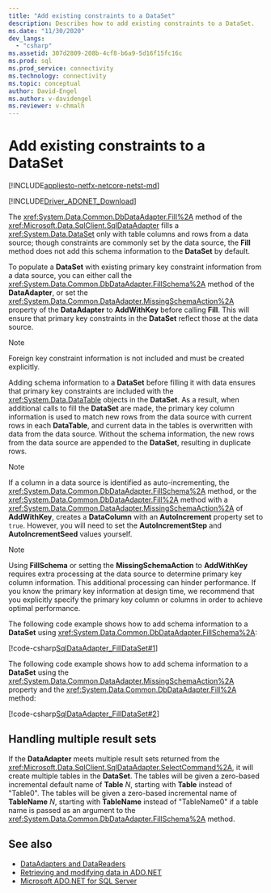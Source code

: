 ```yaml
---
title: "Add existing constraints to a DataSet"
description: Describes how to add existing constraints to a DataSet.
ms.date: "11/30/2020"
dev_langs: 
  - "csharp"
ms.assetid: 307d2809-208b-4cf8-b6a9-5d16f15fc16c
ms.prod: sql
ms.prod_service: connectivity
ms.technology: connectivity
ms.topic: conceptual
author: David-Engel
ms.author: v-davidengel
ms.reviewer: v-chmalh
---
```

# Add existing constraints to a DataSet

[!INCLUDE[appliesto-netfx-netcore-netst-md](../../includes/appliesto-netfx-netcore-netst-md.md)]

[!INCLUDE[Driver_ADONET_Download](../../includes/driver_adonet_download.md)]

The <xref:System.Data.Common.DbDataAdapter.Fill%2A> method of the <xref:Microsoft.Data.SqlClient.SqlDataAdapter> fills a <xref:System.Data.DataSet> only with table columns and rows from a data source; though constraints are commonly set by the data source, the **Fill** method does not add this schema information to the **DataSet** by default.

To populate a **DataSet** with existing primary key constraint information from a data source, you can either call the <xref:System.Data.Common.DbDataAdapter.FillSchema%2A> method of the **DataAdapter**, or set the <xref:System.Data.Common.DataAdapter.MissingSchemaAction%2A> property of the **DataAdapter** to **AddWithKey** before calling **Fill**. This will ensure that primary key constraints in the **DataSet** reflect those at the data source.

> [!NOTE]
> Foreign key constraint information is not included and must be created explicitly.

Adding schema information to a **DataSet** before filling it with data ensures that primary key constraints are included with the <xref:System.Data.DataTable> objects in the **DataSet**. As a result, when additional calls to fill the **DataSet** are made, the primary key column information is used to match new rows from the data source with current rows in each **DataTable**, and current data in the tables is overwritten with data from the data source. Without the schema information, the new rows from the data source are appended to the **DataSet**, resulting in duplicate rows.

> [!NOTE]
> If a column in a data source is identified as auto-incrementing, the <xref:System.Data.Common.DbDataAdapter.FillSchema%2A> method, or the <xref:System.Data.Common.DbDataAdapter.Fill%2A> method with a <xref:System.Data.Common.DataAdapter.MissingSchemaAction%2A> of **AddWithKey**, creates a **DataColumn** with an **AutoIncrement** property set to `true`. However, you will need to set the **AutoIncrementStep** and **AutoIncrementSeed** values yourself.

> [!NOTE]
> Using **FillSchema** or setting the **MissingSchemaAction** to **AddWithKey** requires extra processing at the data source to determine primary key column information. This additional processing can hinder performance. If you know the primary key information at design time, we recommend that you explicitly specify the primary key column or columns in order to achieve optimal performance.

The following code example shows how to add schema information to a **DataSet** using <xref:System.Data.Common.DbDataAdapter.FillSchema%2A>:

[!code-csharp[SqlDataAdapter_FillDataSet#1](~/../sqlclient/doc/samples/SqlDataAdapter_FillDataSet.cs#1)]

The following code example shows how to add schema information to a **DataSet** using the <xref:System.Data.Common.DataAdapter.MissingSchemaAction%2A> property and the <xref:System.Data.Common.DbDataAdapter.Fill%2A> method:

[!code-csharp[SqlDataAdapter_FillDataSet#2](~/../sqlclient/doc/samples/SqlDataAdapter_FillDataSet.cs#2)]

## Handling multiple result sets

If the **DataAdapter** meets multiple result sets returned from the <xref:Microsoft.Data.SqlClient.SqlDataAdapter.SelectCommand%2A>, it will create multiple tables in the **DataSet**. The tables will be given a zero-based incremental default name of **Table** *N*, starting with **Table** instead of "Table0". The tables will be given a zero-based incremental name of **TableName** *N*, starting with **TableName** instead of "TableName0" if a table name is passed as an argument to the <xref:System.Data.Common.DbDataAdapter.FillSchema%2A> method.

## See also

- [DataAdapters and DataReaders](dataadapters-datareaders.md)
- [Retrieving and modifying data in ADO.NET](retrieving-modifying-data.md)
- [Microsoft ADO.NET for SQL Server](microsoft-ado-net-sql-server.md)
